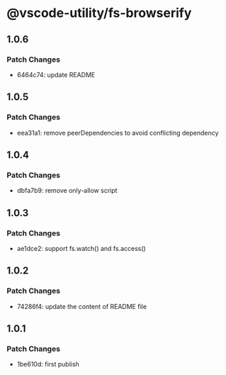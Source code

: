 # @vscode-utility/fs-browserify

## 1.0.6

### Patch Changes

- 6464c74: update README

## 1.0.5

### Patch Changes

- eea31a1: remove peerDependencies to avoid conflicting dependency

## 1.0.4

### Patch Changes

- dbfa7b9: remove only-allow script

## 1.0.3

### Patch Changes

- ae1dce2: support fs.watch() and fs.access()

## 1.0.2

### Patch Changes

- 74286f4: update the content of README file

## 1.0.1

### Patch Changes

- 1be610d: first publish
